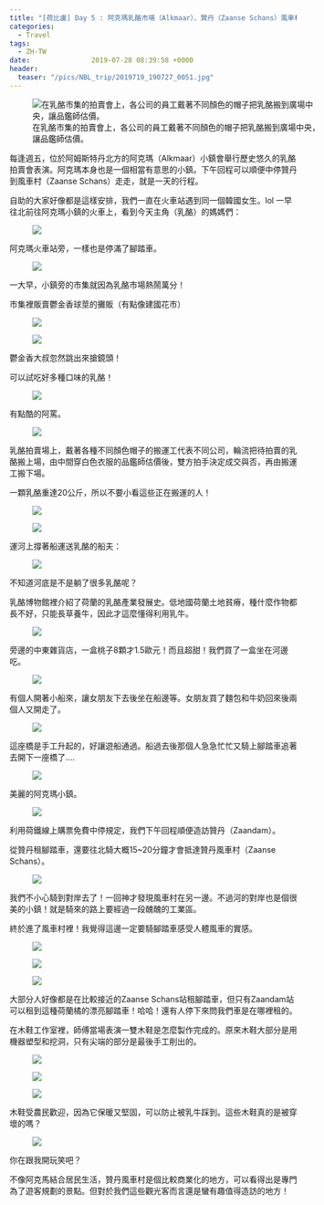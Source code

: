 ```yaml
---
title: "[荷比盧] Day 5 : 阿克瑪乳酪市場（Alkmaar）、贊丹（Zaanse Schans）風車村"
categories:
  - Travel
tags:
  - ZH-TW
date:               2019-07-28 08:39:58 +0000
header:
  teaser: "/pics/NBL_trip/2019719_190727_0051.jpg"
---
```


<figure style="width: 100%" class="align-center">
<img src="/pics/NBL_trip/2019719_190727_0051.jpg" alt="在乳酪市集的拍賣會上，各公司的員工戴著不同顏色的帽子把乳酪搬到廣場中央，讓品鑑師估價。">
<figcaption>在乳酪市集的拍賣會上，各公司的員工戴著不同顏色的帽子把乳酪搬到廣場中央，讓品鑑師估價。</figcaption>
</figure>

每逢週五，位於阿姆斯特丹北方的阿克瑪（Alkmaar）小鎮會舉行歷史悠久的乳酪拍賣會表演。阿克瑪本身也是一個相當有意思的小鎮。下午回程可以順便中停贊丹到風車村（Zaanse Schans）走走，就是一天的行程。


自助的大家好像都是這樣安排，我們一直在火車站遇到同一個韓國女生。lol
一早往北前往阿克瑪小鎮的火車上，看到今天主角（乳酪）的媽媽們：
<figure style="width: 100%" class="align-center">
<img src="/pics/NBL_trip/2019719_190727_0003.jpg">
</figure>


阿克瑪火車站旁，一樣也是停滿了腳踏車。
<figure style="width: 100%" class="align-center">
<img src="/pics/NBL_trip/2019719_190727_0005.jpg">
</figure>


一大早，小鎮旁的市集就因為乳酪市場熱鬧萬分！

市集裡販賣鬱金香球莖的攤販（有點像建國花市）
<figure style="width: 100%" class="align-center">
<img src="/pics/NBL_trip/2019719_190727_0114.jpg">
</figure>
<figure style="width: 100%" class="align-center">
<img src="/pics/NBL_trip/2019719_190727_0115.jpg">
</figure>


鬱金香大叔忽然跳出來搶鏡頭！

可以試吃好多種口味的乳酪！
<figure style="width: 100%" class="align-center">
<img src="/pics/NBL_trip/2019719_190727_0118.jpg">
</figure>


有點酷的阿罵。
<figure style="width: 80%" class="align-center">
<img src="/pics/NBL_trip/IMG_6471.jpg">
</figure>


乳酪拍賣場上，戴著各種不同顏色帽子的搬運工代表不同公司，輪流把待拍賣的乳酪搬上場，由中間穿白色衣服的品鑑師估價後，雙方拍手決定成交與否，再由搬運工搬下場。


一顆乳酪重達20公斤，所以不要小看這些正在搬運的人！
<figure style="width: 100%" class="align-center">
<img src="/pics/NBL_trip/IMG_6437.jpg">
</figure>
<figure style="width: 80%" class="align-center">
<img src="/pics/NBL_trip/Photo-2019-07-19-5-22-48-PM.jpg">
</figure>



運河上撐著船運送乳酪的船夫：
<figure style="width: 80%" class="align-center">
<img src="/pics/NBL_trip/IMG_6433.jpg">
</figure>


不知道河底是不是躺了很多乳酪呢？

乳酪博物館裡介紹了荷蘭的乳酪產業發展史。低地國荷蘭土地貧瘠，種什麼作物都長不好，只能長草養牛，因此才這麼懂得利用乳牛。
<figure style="width: 100%" class="align-center">
<img src="/pics/NBL_trip/IMG_6452.jpg">
</figure>




旁邊的中東雜貨店，一盒桃子8顆才1.5歐元！而且超甜！我們買了一盒坐在河邊吃。
<figure style="width: 100%" class="align-center">
<img src="/pics/NBL_trip/2019719_190727_0054.jpg">
</figure>


有個人開著小船來，讓女朋友下去後坐在船邊等。女朋友買了麵包和牛奶回來後兩個人又開走了。
<figure style="width: 100%" class="align-center">
<img src="/pics/NBL_trip/IMG_6462.jpg">
</figure>


這座橋是手工升起的，好讓遊船通過。船過去後那個人急急忙忙又騎上腳踏車追著去開下一座橋了….
<figure style="width: 80%" class="align-center">
<img src="/pics/NBL_trip/IMG_6447.jpg">
</figure>


美麗的阿克瑪小鎮。
<figure style="width: 100%" class="align-center">
<img src="/pics/NBL_trip/2019719_190727_0112.jpg">
</figure>




利用荷鐵線上購票免費中停規定，我們下午回程順便造訪贊丹（Zaandam）。

從贊丹租腳踏車，還要往北騎大概15~20分鐘才會抵達贊丹風車村（Zaanse Schans）。
<figure style="width: 100%" class="align-center">
<img src="/pics/NBL_trip/IMG_6477.jpg">
</figure>


我們不小心騎到對岸去了！一回神才發現風車村在另一邊。不過河的對岸也是個很美的小鎮！就是騎來的路上要經過一段醜醜的工業區。

終於進了風車村裡！我覺得這邊一定要騎腳踏車感受人體風車的實感。
<figure style="width: 100%" class="align-center">
<img src="/pics/NBL_trip/IMG_6515.jpg">
</figure>
<figure style="width: 100%" class="align-center">
<img src="/pics/NBL_trip/2019719_190727_0093.jpg">
</figure>
<figure style="width: 80%" class="align-center">
<img src="/pics/NBL_trip/2019719_190727_0074.jpg">
</figure>

大部分人好像都是在比較接近的Zaanse Schans站租腳踏車，但只有Zaandam站可以租到這種荷蘭橘的漂亮腳踏車！哈哈！還有人停下來問我們車是在哪裡租的。



在木鞋工作室裡，師傅當場表演一雙木鞋是怎麼製作完成的。原來木鞋大部分是用機器塑型和挖洞，只有尖端的部分是最後手工削出的。
<figure style="width: 100%" class="align-center">
<img src="/pics/NBL_trip/IMG_6486.jpg">
</figure>
<figure style="width: 100%" class="align-center">
<img src="/pics/NBL_trip/IMG_6492.jpg">
</figure>
<figure style="width: 80%" class="align-center">
<img src="/pics/NBL_trip/IMG_6487.jpg">
</figure>




木鞋受農民歡迎，因為它保暖又堅固，可以防止被乳牛踩到。這些木鞋真的是被穿壞的嗎？

<figure style="width: 80%" class="align-center">
<img src="/pics/NBL_trip/IMG_6484.jpg">
</figure>
你在跟我開玩笑吧？

不像阿克馬結合居民生活，贊丹風車村是個比較商業化的地方，可以看得出是專門為了遊客規劃的景點。但對於我們這些觀光客而言還是蠻有趣值得造訪的地方！
